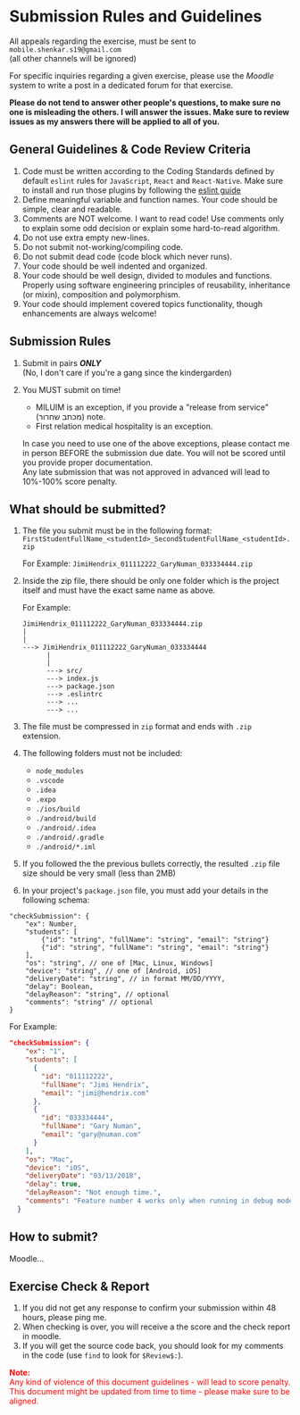 
# Submission Rules and Guidelines

All appeals regarding the exercise, must be sent to `mobile.shenkar.s19@gmail.com`
<br>
(all other channels will be ignored)

For specific inquiries regarding a given exercise, please use the *Moodle* system to write a post in a dedicated forum for that exercise.

**Please do not tend to answer other people's questions, to make sure no one is misleading the others. I will answer the issues.
Make sure to review issues as my answers there will be applied to all of you.**

## General Guidelines & Code Review Criteria
1. Code must be written according to the Coding Standards defined by default `eslint` rules for `JavaScript`, `React` and `React-Native`.
Make sure to install and run those plugins by following the [eslint guide](./eslint.md)
2. Define meaningful variable and function names. Your code should be simple, clear and readable.
3. Comments are NOT welcome. I want to read code! Use comments only to explain some odd decision or explain some hard-to-read algorithm.
4. Do not use extra empty new-lines.
5. Do not submit not-working/compiling code.
6. Do not submit dead code (code block which never runs).
7. Your code should be well indented and organized.
8. Your code should be well design, divided to modules and functions. Properly using software engineering principles of reusability, inheritance (or mixin), composition and polymorphism.
9. Your code should implement covered topics functionality, though enhancements are always welcome!


## Submission Rules
1. Submit in pairs ***ONLY***<br>
(No, I don't care if you're a gang since the kindergarden)
2. You MUST submit on time!
    * MILUIM is an exception, if you provide a "release from service" (מכתב שחרור) note.
    * First relation medical hospitality is an exception.<br>

    In case you need to use one of the above exceptions, please contact me in person BEFORE the submission due date. You will not be scored until you provide proper documentation.<br>
    Any late submission that was not approved in advanced will lead to 10%-100% score penalty.

## What should be submitted?
1. The file you submit must be in the following format:<br>
`FirstStudentFullName_<studentId>_SecondStudentFullName_<studentId>.zip`

    For Example: `JimiHendrix_011112222_GaryNuman_033334444.zip`
2. Inside the zip file, there should be only one folder which is the project itself and must have the exact same name as above.

    For Example:
    ```
    JimiHendrix_011112222_GaryNuman_033334444.zip
    |
    |
    ---> JimiHendrix_011112222_GaryNuman_033334444
          |
          |
          ---> src/
          ---> index.js
          ---> package.json
          ---> .eslintrc
          ---> ...
          ---> ...
    ```
3. The file must be compressed in `zip` format and ends with `.zip` extension.
4. The following folders must not be included:
    * `node_modules`
    * `.vscode`
    * `.idea`
    * `.expo`
    * `./ios/build`
    * `./android/build`
    * `./android/.idea`
    * `./android/.gradle`
    * `./android/*.iml`

5. If you followed the the previous bullets correctly, the resulted `.zip` file size should be very small (less than 2MB)
6. In your project's `package.json` file, you must add your details in the following schema:
```
"checkSubmission": {
    "ex": Number,
    "students": [
        {"id": "string", "fullName": "string", "email": "string"}
        {"id": "string", "fullName": "string", "email": "string"}
    ],
    "os": "string", // one of [Mac, Linux, Windows]
    "device": "string", // one of [Android, iOS]
    "deliveryDate": "string", // in format MM/DD/YYYY,
    "delay": Boolean,
    "delayReason": "string", // optional
    "comments": "string" // optional
}
```
For Example:
```json
"checkSubmission": {
    "ex": "1",
    "students": [
      {
        "id": "011112222",
        "fullName": "Jimi Hendrix",
        "email": "jimi@hendrix.com"
      },
      {
        "id": "033334444",
        "fullName": "Gary Numan",
        "email": "gary@numan.com"
      }
    ],
    "os": "Mac",
    "device": "iOS",
    "deliveryDate": "03/13/2018",
    "delay": true,
    "delayReason": "Not enough time.",
    "comments": "Feature number 4 works only when running in debug mode."
  }
```

## How to submit?
Moodle...


## Exercise Check & Report
1. If you did not get any response to confirm your submission within 48 hours, please ping me.
2. When checking is over, you will receive a the score and the check report in moodle.
3. If you will get the source code back, you should look for my comments in the code (use `find` to look for `$Review$:`).


<div style="color:red"><b>Note:</b><div>
Any kind of violence of this document guidelines - will lead to score penalty.<br>
This document might be updated from time to time - please make sure to be aligned.

